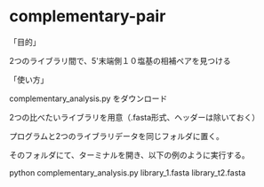 # complementary-pair
「目的」　

2つのライブラリ間で、5'末端側１０塩基の相補ペアを見つける


「使い方」

complementary_analysis.py をダウンロード

2つの比べたいライブラリを用意（.fasta形式、ヘッダーは除いておく）

プログラムと2つのライブラリデータを同じフォルダに置く。

そのフォルダにて、ターミナルを開き、以下の例のように実行する。

python complementary_analysis.py library_1.fasta library_t2.fasta
